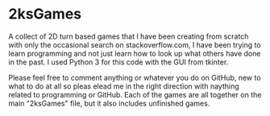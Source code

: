 # 2ksGames
A collect of 2D turn based games that I have been creating from scratch with only the occasional search on stackoverflow.com, I have been trying to learn programming and not just learn how to look up what others have done in the past. I used Python 3 for this code with the GUI from tkinter.

Please feel free to comment anything or whatever you do on GitHub, new to what to do at all so pleas elead me in the right direction with naything related to programming or GitHub. Each of the games are all together on the main "2ksGames" file, but it also includes unfinished games.
